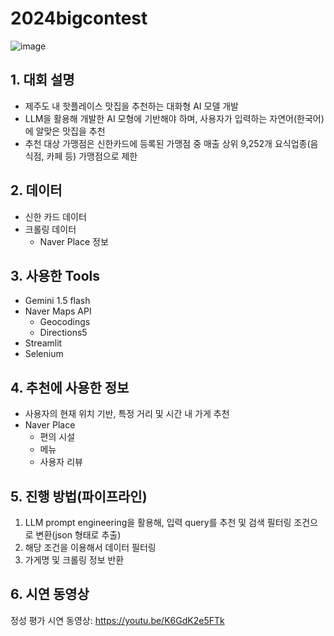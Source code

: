 # 2024bigcontest
![image](https://github.com/user-attachments/assets/7812eda1-fbc8-4ade-bc00-bca6914e3380)

## 1. 대회 설명
- 제주도 내 핫플레이스 맛집을 추천하는 대화형 AI 모델 개발
- LLM을 활용해 개발한 AI 모형에 기반해야 하며, 사용자가 입력하는 자연어(한국어)에 알맞은 맛집을 추천
- 추천 대상 가맹점은 신한카드에 등록된 가맹점 중 매출 상위 9,252개 요식업종(음식점, 카페 등) 가맹점으로 제한

## 2. 데이터
- 신한 카드 데이터
- 크롤링 데이터
    - Naver Place 정보

## 3. 사용한 Tools
- Gemini 1.5 flash
- Naver Maps API
    - Geocodings
    - Directions5
- Streamlit
- Selenium

## 4. 추천에 사용한 정보
- 사용자의 현재 위치 기반, 특정 거리 및 시간 내 가게 추천
- Naver Place
    - 편의 시설
    - 메뉴
    - 사용자 리뷰

## 5. 진행 방법(파이프라인)
  1. LLM prompt engineering을 활용해, 입력 query를 추천 및 검색 필터링 조건으로 변환(json 형태로 추출)
  2. 해당 조건을 이용해서 데이터 필터링
  3. 가게명 및 크롤링 정보 반환

## 6. 시연 동영상
정성 평가 시연 동영상: https://youtu.be/K6GdK2e5FTk
